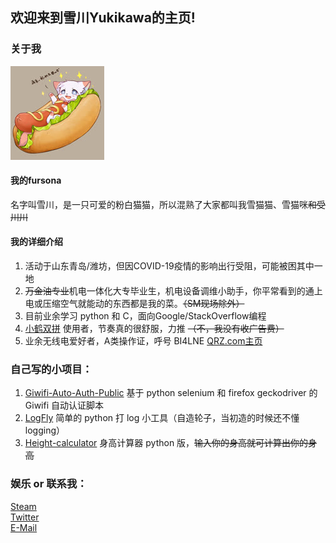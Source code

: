 ## 欢迎来到雪川Yukikawa的主页!

### 关于我

![我的设定](/img/yukikawa_fursona.jpg)  
#### 我的fursona  
名字叫雪川，是一只可爱的粉白猫猫，所以混熟了大家都叫我雪猫猫、雪猫咪~~和受川川~~
#### 我的详细介绍  
1. 活动于山东青岛/潍坊，但因COVID-19疫情的影响出行受阻，可能被困其中一地  
2. ~~万金油专业~~机电一体化大专毕业生，机电设备调维小助手，你平常看到的通上电或压缩空气就能动的东西都是我的菜。~~（SM现场除外）~~  
3. 目前业余学习 python 和 C，面向Google/StackOverflow编程  
4. [小鹤双拼](https://help.flypy.com/#/up) 使用者，节奏真的很舒服，力推 ~~（不，我没有收广告费）~~  
5. 业余无线电爱好者，A类操作证，呼号 BI4LNE [QRZ.com主页](https://www.qrz.com/db/BI4LNE)
  
### 自己写的小项目：  
1. [Giwifi-Auto-Auth-Public](https://github.com/TinQlo/Giwifi-Auto-Auth-Public) 基于 python selenium 和 firefox geckodriver 的 Giwifi 自动认证脚本  
2. [LogFly](https://github.com/TinQlo/LogFly) 简单的 python 打 log 小工具（自造轮子，当初造的时候还不懂logging）  
3. [Height-calculator](https://github.com/TinQlo/Height-calculator) 身高计算器 python 版，~~输入你的身高就可计算出你的身高~~

### 娱乐 or 联系我：  
[Steam](https://steamcommunity.com/id/furry-yuki)  
[Twitter](https://twitter.com/yukikawaqaq)  
[E-Mail](mailto:orisui@icloud.com)  